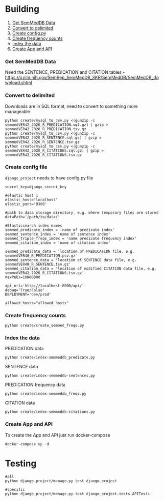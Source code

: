 # Building

1. [Get SemMedDB Data](#get-semmeddb-data)
2. [Convert to delimited](#convert-to-delimited) 
3. [Create config.py](#create-config-file) 
4. [Create frequency counts](#create-frequency-counts)
5. [Index the data](#index-the-data)
6. [Create App and API](#create-app-and-api)


### Get SemMedDB Data

Need the SENTENCE, PREDICATION and CITATION tables - https://ii.nlm.nih.gov/SemRep_SemMedDB_SKR/SemMedDB/SemMedDB_download.shtml

### Convert to delimited 

Downloads are in SQL format, need to convert to something more manageable

```
python create/mysql_to_csv.py <(gunzip -c semmedVER42_2020_R_PREDICATION.sql.gz) | gzip > semmedVER42_2020_R_PREDICATION.tsv.gz
python create/mysql_to_csv.py <(gunzip -c semmedVER42_2020_R_SENTENCE.sql.gz) | gzip > semmedVER42_2020_R_SENTENCE.tsv.gz
python create/mysql_to_csv.py <(gunzip -c semmedVER42_2020_R_CITATIONS.sql.gz) | gzip > semmedVER42_2020_R_CITATIONS.tsv.gz
```

### Create config file

`django_project` needs to have config.py file 

```
secret_key=django_secret_key

#elastic host 1 
elastic_host='localhost'
elastic_port='9300'

#path to data storage directory, e.g. where temporary files are stored
dataPath='/path/to/data/'

#Elasticsearch index names
semmed_predicate_index = 'name of predicate index'
semmed_sentence_index = 'name of sentence index'
semmed_triple_freqs_index = 'name predicate frequency index'
semmed_citation_index = 'name of citation index'

semmed_predicate_data = 'location of PREDICATION file, e.g. semmedVER40_R_PREDICATION.psv.gz'
semmed_sentence_data = 'location of SENTENCE data file, e.g. semmedVER40_R_SENTENCE.tsv.gz'
semmed_citation_data = 'location of modified CITATION data file, e.g. semmedVER42_2020_R_CITATIONS.tsv.gz'
maxPubs=10000000

api_url='http://localhost:8000/api/'
debug='True/False'
DEPLOYMENT='dev/prod'

allowed_hosts="allowed hosts"
```

### Create frequency counts

`python create/create_semmed_freqs.py`

### Index the data

PREDICATION data

`python create/index-semmeddb_predicate.py`

SENTENCE data

`python create/index-semmeddb-sentences.py`

PREDICATION frequency data

`python create/index-semmeddb_freqs.py`

CITATION data

`python create/index-semmeddb-citations.py`

### Create App and API

To create the App and API just run docker-compose

```
docker-compose up -d
```

# Testing

```
#all
python django_project/manage.py test django_project

#specific
python django_project/manage.py test django_project.tests.APITests
```


